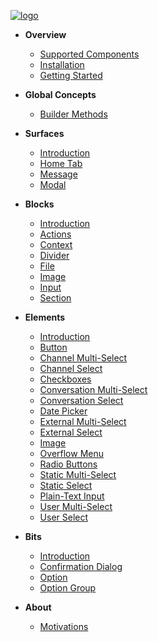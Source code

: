 [![logo](https://raw.githubusercontent.com/raycharius/slack-block-builder-docs/master/docs/resources/images/main/logo-horizontal-small.png)](/  "Block Builder – Maintainable JavaScript Code for Slack Block Kit")

* **Overview**
  * [Supported Components](support.md "Block Builder – Supported Components – Maintainable JavaScript Code for Slack Block Kit")
  * [Installation](installation.md "Block Builder – Installation – Maintainable JavaScript Code for Slack Block Kit")
  * [Getting Started](getting-started.md "Block Builder – Getting Started – Maintainable JavaScript Code for Slack Block Kit")
  
* **Global Concepts**
  * [Builder Methods](builder-methods.md "Block Builder – Builder Methods – Maintainable JavaScript Code for Slack Block Kit")
  
* **Surfaces**
  * [Introduction](surfaces/introduction.md "Block Builder – Surfaces – Introduction – Maintainable JavaScript Code for Slack Block Kit")
  * [Home Tab](surfaces/home-tab.md "Block Builder – Home Tab – Maintainable JavaScript Code for Slack Block Kit")
  * [Message](surfaces/message.md "Block Builder – Message")
  * [Modal](surfaces/modal.md "Block Builder – Modal – Maintainable JavaScript Code for Slack Block Kit")

* **Blocks**
  * [Introduction](blocks/introduction.md "Block Builder – Blocks – Introduction – Maintainable JavaScript Code for Slack Block Kit")
  * [Actions](blocks/actions.md "Block Builder – Actions – Maintainable JavaScript Code for Slack Block Kit")
  * [Context](blocks/context.md "Block Builder – Context – Maintainable JavaScript Code for Slack Block Kit")
  * [Divider](blocks/divider.md "Block Builder – Divider – Maintainable JavaScript Code for Slack Block Kit")
  * [File](blocks/file.md "Block Builder – File – Maintainable JavaScript Code for Slack Block Kit")
  * [Image](blocks/image.md "Block Builder – Image – Maintainable JavaScript Code for Slack Block Kit")
  * [Input](blocks/input.md "Block Builder – Input – Maintainable JavaScript Code for Slack Block Kit")
  * [Section](blocks/section.md "Block Builder – Section – Maintainable JavaScript Code for Slack Block Kit")
 

* **Elements**
  * [Introduction](elements/introduction.md "Block Builder – Elements – Introduction – Maintainable JavaScript Code for Slack Block Kit")
  * [Button](elements/button.md "Block Builder – Button – Maintainable JavaScript Code for Slack Block Kit")
  * [Channel Multi-Select](elements/channel-multiselect.md "Block Builder – Channel Multi-Select – Maintainable JavaScript Code for Slack Block Kit")
  * [Channel Select](elements/channel-select.md "Block Builder – Channel Select – Maintainable JavaScript Code for Slack Block Kit")
  * [Checkboxes](elements/checkboxes.md "Block Builder – Checkboxes – Maintainable JavaScript Code for Slack Block Kit")
  * [Conversation Multi-Select](elements/conversations-multiselect.md "Block Builder – Conversation Multi-Select – Maintainable JavaScript Code for Slack Block Kit")
  * [Conversation Select](elements/conversations-select.md "Block Builder – Conversation Select – Maintainable JavaScript Code for Slack Block Kit")
  * [Date Picker](elements/datepicker.md "Block Builder – Date Picker – Maintainable JavaScript Code for Slack Block Kit")
  * [External Multi-Select](elements/external-multiselect.md "Block Builder – External Multi-Select – Maintainable JavaScript Code for Slack Block Kit")
  * [External Select](elements/external-select.md "Block Builder – External Select – Maintainable JavaScript Code for Slack Block Kit")
  * [Image](elements/img.md "Block Builder – Image – Maintainable JavaScript Code for Slack Block Kit")
  * [Overflow Menu](elements/overflow-menu.md "Block Builder – Overflow Menu – Maintainable JavaScript Code for Slack Block Kit")
  * [Radio Buttons](elements/radio-buttons.md "Block Builder – Radio Buttons – Maintainable JavaScript Code for Slack Block Kit")
  * [Static Multi-Select](elements/static-multiselect.md "Block Builder – Static Multi-Select – Maintainable JavaScript Code for Slack Block Kit")
  * [Static Select](elements/static-select.md "Block Builder – Static Select – Maintainable JavaScript Code for Slack Block Kit")
  * [Plain-Text Input](elements/text-input.md "Block Builder – Plain-Text Input – Maintainable JavaScript Code for Slack Block Kit")
  * [User Multi-Select](elements/user-multiselect.md "Block Builder – User Multi-Select – Maintainable JavaScript Code for Slack Block Kit")
  * [User Select](elements/user-select.md "Block Builder – User Select – Maintainable JavaScript Code for Slack Block Kit")
  
* **Bits**
  * [Introduction](bits/introduction.md "Block Builder – Bits – Introduction – Maintainable JavaScript Code for Slack Block Kit")
  * [Confirmation Dialog](bits/confirmation-dialog.md "Block Builder – Confirmation Dialog – Maintainable JavaScript Code for Slack Block Kit")
  * [Option](bits/option.md "Block Builder – Option – Maintainable JavaScript Code for Slack Block Kit")
  * [Option Group](bits/option-group.md "Block Builder – Option Group – Maintainable JavaScript Code for Slack Block Kit") 

* **About**
  * [Motivations](motivations.md "Block Builder – Motivations – Maintainable JavaScript Code for Slack Block Kit")